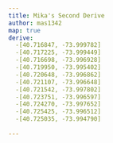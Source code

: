 ```yaml
---
title: Mika's Second Derive
author: mas1342
map: true
derive:
  -[40.716847, -73.999782]
  -[40.717225, -73.999449]
  -[40.716698, -73.996928]
  -[40.719950, -73.995402]
  -[40.720648, -73.996862]
  -[40.721107, -73.996648]
  -[40.721542, -73.997802]
  -[40.723751, -73.996597]
  -[40.724270, -73.997652]
  -[40.725425, -73.996512]
  -[40.725035, -73.994790]
  
---
```


